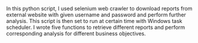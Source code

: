 In this python script, I used selenium web crawler to download reports from external website with given username and password and perform further analysis. This script is then set to run at certain time with Windows task scheduler. I wrote five functions to retrieve different reports and perform corresponding analysis for different business objectives.
